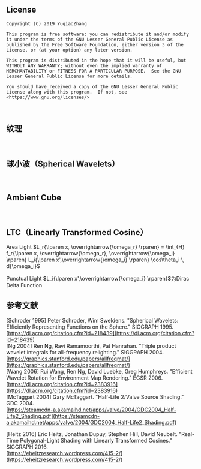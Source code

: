 ## License  
```  
Copyright (C) 2019 YuqiaoZhang

This program is free software: you can redistribute it and/or modify it under the terms of the GNU Lesser General Public License as published by the Free Software Foundation, either version 3 of the License, or (at your option) any later version.

This program is distributed in the hope that it will be useful, but WITHOUT ANY WARRANTY; without even the implied warranty of MERCHANTABILITY or FITNESS FOR A PARTICULAR PURPOSE.  See the GNU Lesser General Public License for more details.

You should have received a copy of the GNU Lesser General Public License along with this program.  If not, see <https://www.gnu.org/licenses/>
```  
&nbsp;  
## 纹理  

&nbsp;  
## 球小波（Spherical Wavelets）  

&nbsp;  
## Ambient Cube  

&nbsp;  
## LTC（Linearly Transformed Cosine）  
Area Light $L_r{\lparen x, \overrightarrow{\omega_r} \rparen} = \int_{H} f_r{\lparen x, \overrightarrow{\omega_r}, \overrightarrow{\omega_i}  \rparen} L_i{\lparen x',\overrightarrow{\omega_i} \rparen} \cos\theta_i \, d{\omega_i}$  

Punctual Light $L_i{\lparen x',\overrightarrow{\omega_i} \rparen}$为Dirac Delta Function
&nbsp;  
## 参考文献  
[Schroder 1995] Peter Schroder, Wim Sweldens. "Spherical Wavelets: Efficiently Representing Functions on the Sphere." SIGGRAPH 1995.  
[https://dl.acm.org/citation.cfm?id=218439](https://dl.acm.org/citation.cfm?id=218439)  
[Ng 2004] Ren Ng, Ravi Ramamoorthi, Pat Hanrahan. "Triple product wavelet integrals for all-frequency relighting." SIGGRAPH 2004.  
[https://graphics.stanford.edu/papers/allfreqmat/](https://graphics.stanford.edu/papers/allfreqmat/)  
[Wang 2006] Rui Wang, Ren Ng, David Luebke, Greg Humphreys. "Efficient Wavelet Rotation for Environment Map Rendering." EGSR 2006.  
[https://dl.acm.org/citation.cfm?id=2383916](https://dl.acm.org/citation.cfm?id=2383916)  
[McTaggart 2004] Gary McTaggart. "Half-Life 2/Valve Source Shading." GDC 2004.  
[https://steamcdn-a.akamaihd.net/apps/valve/2004/GDC2004_Half-Life2_Shading.pdf](https://steamcdn-a.akamaihd.net/apps/valve/2004/GDC2004_Half-Life2_Shading.pdf)  

[Heitz 2016] Eric Heitz, Jonathan Dupuy, Stephen Hill, David Neubelt. "Real-Time Polygonal-Light Shading with Linearly Transformed Cosines." SIGGRAPH 2016.  
[https://eheitzresearch.wordpress.com/415-2/](https://eheitzresearch.wordpress.com/415-2/)    
